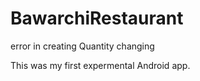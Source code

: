 # BawarchiRestaurant
error in creating Quantity changing

This was my first expermental Android app. 
